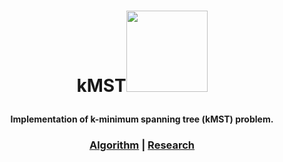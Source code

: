 <div align="center">
<h1><b> kMST</b><img src="mst.png" width=130px style=margin-bottom:-30px><br/>

<sub><h4>Implementation of k-minimum spanning tree (kMST) problem.</h4></h1>

<h3>
<a href="https://github.com/mlazana/kMST/blob/master/pointsOnPlane_kMST.py">Algorithm</a> | 
<a href="https://github.com/mlazana/kMST/blob/master/paper/ravi1996.pdf">Research</a> 
</h3>

